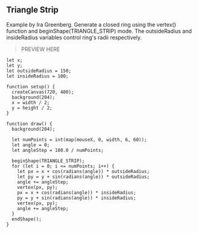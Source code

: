 ## Triangle Strip

Example by Ira Greenberg. Generate a closed ring using the vertex() function and beginShape(TRIANGLE_STRIP) mode. The outsideRadius and insideRadius variables control ring's radii respectively.

> PREVIEW HERE

```
let x;
let y;
let outsideRadius = 150;
let insideRadius = 100;

function setup() {
  createCanvas(720, 400);
  background(204);
  x = width / 2;
  y = height / 2;
}

function draw() {
  background(204);

  let numPoints = int(map(mouseX, 0, width, 6, 60));
  let angle = 0;
  let angleStep = 180.0 / numPoints;

  beginShape(TRIANGLE_STRIP);
  for (let i = 0; i <= numPoints; i++) {
    let px = x + cos(radians(angle)) * outsideRadius;
    let py = y + sin(radians(angle)) * outsideRadius;
    angle += angleStep;
    vertex(px, py);
    px = x + cos(radians(angle)) * insideRadius;
    py = y + sin(radians(angle)) * insideRadius;
    vertex(px, py);
    angle += angleStep;
  }
  endShape();
}
```